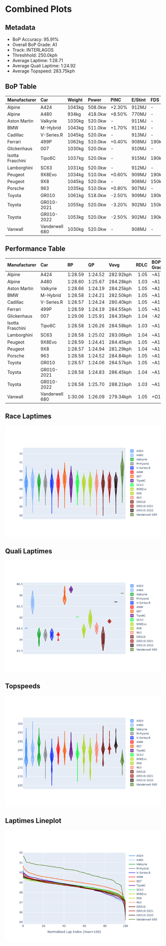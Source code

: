 # Combined Plots

## Metadata

- BoP Accuracy: 95.91%
- Overall BoP Grade: A1
- Track: INTERLAGOS
- Threshhold: 250.0kph
- Average Laptime: 1:28.71
- Average Quali Laptime: 1:24.92
- Average Topspeed: 283.75kph

## BoP Table
| Manufacturer     | Car            | Weight   | Power   | PINC   | E/Stint   | FDS    | RDP    | QDP    | TDP    |
|:-----------------|:---------------|:---------|:--------|:-------|:----------|:-------|:-------|:-------|:-------|
| Alpine           | A424           | 1043kg   | 508.0kw | +2.30% | 912MJ     | -      | 51.64% | 59.31% | 26.80% |
| Alpine           | A480           | 934kg    | 418.0kw | +8.50% | 770MJ     | -      | 53.05% | 74.07% | 48.97% |
| Aston Martin     | Valkyrie       | 1030kg   | 520.0kw | -      | 911MJ     | -      | 53.50% | 53.33% | 21.51% |
| BMW              | M-Hybrid       | 1043kg   | 511.0kw | +1.70% | 911MJ     | -      | 52.89% | 56.22% | 33.41% |
| Cadillac         | V-Series.R     | 1045kg   | 520.0kw | -      | 913MJ     | -      | 48.63% | 60.80% | 19.01% |
| Ferrari          | 499P           | 1062kg   | 510.0kw | +0.40% | 908MJ     | 190kph | 51.38% | 44.98% | 9.83%  |
| Glickenhaus      | 007            | 1030kg   | 520.0kw | -      | 910MJ     | -      | 46.15% | 49.30% | 41.45% |
| Isotta Fraschini | Tipo6C         | 1037kg   | 520.0kw | -      | 915MJ     | 190kph | 43.95% | 47.22% | 31.53% |
| Lamborghini      | SC63           | 1031kg   | 520.0kw | -      | 912MJ     | -      | 48.33% | 60.95% | 28.65% |
| Peugeot          | 9X8Evo         | 1034kg   | 510.0kw | +0.60% | 909MJ     | 190kph | 48.87% | 52.78% | 15.41% |
| Peugeot          | 9X8            | 1045kg   | 520.0kw | -      | 906MJ     | 150kph | 54.54% | 58.39% | 9.69%  |
| Porsche          | 963            | 1035kg   | 510.0kw | +0.80% | 907MJ     | -      | 50.70% | 44.30% | 29.51% |
| Toyota           | GR010          | 1061kg   | 518.0kw | -2.50% | 909MJ     | 190kph | 51.09% | 52.71% | 11.46% |
| Toyota           | GR010-2021     | 1055kg   | 520.0kw | -3.20% | 902MJ     | 150kph | 54.08% | 54.81% | 9.72%  |
| Toyota           | GR010-2022     | 1053kg   | 520.0kw | -2.50% | 902MJ     | 190kph | 53.45% | 68.83% | 9.58%  |
| Vanwall          | Vanderwell 680 | 1030kg   | 520.0kw | -      | 908MJ     | -      | 49.68% | 60.93% | 34.43% |

## Performance Table
| Manufacturer     | Car            | RP      | QP      | Vavg      |   RDLC | BOP-Grade   | Match   |
|:-----------------|:---------------|:--------|:--------|:----------|-------:|:------------|:--------|
| Alpine           | A424           | 1:28.59 | 1:24.52 | 282.92kph |   1.05 | ~A1         | 99.36%  |
| Alpine           | A480           | 1:28.60 | 1:25.67 | 284.28kph |   1.03 | ~A1         | 99.73%  |
| Aston Martin     | Valkyrie       | 1:28.66 | 1:24.19 | 284.25kph |   1.05 | ~A1         | 100.00% |
| BMW              | M-Hybrid       | 1:28.58 | 1:24.21 | 282.50kph |   1.05 | ~A1         | 100.00% |
| Cadillac         | V-Series.R     | 1:28.57 | 1:24.24 | 280.40kph |   1.05 | ~A1         | 99.86%  |
| Ferrari          | 499P           | 1:28.59 | 1:24.19 | 284.55kph |   1.05 | ~A1         | 99.98%  |
| Glickenhaus      | 007            | 1:29.06 | 1:25.91 | 284.35kph |   1.04 | -A2         | 94.30%  |
| Isotta Fraschini | Tipo6C         | 1:28.58 | 1:26.26 | 284.58kph |   1.03 | ~A1         | 100.00% |
| Lamborghini      | SC63           | 1:28.58 | 1:25.02 | 283.06kph |   1.04 | ~A1         | 100.00% |
| Peugeot          | 9X8Evo         | 1:28.59 | 1:24.41 | 284.45kph |   1.05 | ~A1         | 100.00% |
| Peugeot          | 9X8            | 1:28.57 | 1:24.94 | 281.29kph |   1.04 | ~A1         | 100.00% |
| Porsche          | 963            | 1:28.58 | 1:24.52 | 284.84kph |   1.05 | ~A1         | 99.86%  |
| Toyota           | GR010          | 1:28.57 | 1:24.06 | 284.57kph |   1.05 | ~A1         | 99.79%  |
| Toyota           | GR010-2021     | 1:28.58 | 1:24.83 | 286.45kph |   1.04 | ~A1         | 100.00% |
| Toyota           | GR010-2022     | 1:28.58 | 1:25.70 | 288.21kph |   1.03 | ~A1         | 99.49%  |
| Vanwall          | Vanderwell 680 | 1:30.06 | 1:26.09 | 279.34kph |   1.05 | +Ω1         | 42.18%  |

## Race Laptimes
![Race Laptimes](images/race_violin.png)

## Quali Laptimes
![Quali Laptimes](images/quali_violin.png)

## Topspeeds
![Topspeeds](images/topspeed_violin.png)

## Laptimes Lineplot
![Laptimes Lineplot](images/laptime_line.png)

